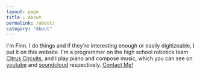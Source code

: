 ```yaml
---
layout: page
title : About
permalink: /about/
category: "About"
---
```


<p>I'm Finn. I do things and if they're interesting enough or easily digitizeable, I put it on this website. I'm a programmer on the high school robotics team <a href="http://citruscircuits.org">Citrus Circuits</a>, and I play piano and compose music, which you can see on <a href="http://youtube.com/steampunc">youtube</a> and <a href="http://soundcloud/steampunc">soundcloud</a> respectively. <a href="mailto:finnegan.mccool@gmail.com">Contact Me!</a></p>
